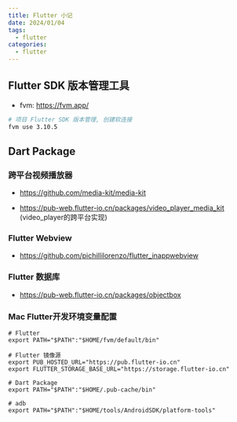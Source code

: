 ```yaml
---
title: Flutter 小记
date: 2024/01/04
tags:
  - flutter
categories:
  - flutter
---
```


## Flutter SDK 版本管理工具

- fvm: https://fvm.app/

```bash
# 项目 Flutter SDK 版本管理, 创建软连接
fvm use 3.10.5
```



## Dart Package

### 跨平台视频播放器

- https://github.com/media-kit/media-kit

- https://pub-web.flutter-io.cn/packages/video_player_media_kit (video_player的跨平台实现)

### Flutter Webview

- https://github.com/pichillilorenzo/flutter_inappwebview

### Flutter 数据库

- https://pub-web.flutter-io.cn/packages/objectbox



### Mac Flutter开发环境变量配置

```shell
# Flutter
export PATH="$PATH":"$HOME/fvm/default/bin"

# Flutter 镜像源
export PUB_HOSTED_URL="https://pub.flutter-io.cn"
export FLUTTER_STORAGE_BASE_URL="https://storage.flutter-io.cn"

# Dart Package
export PATH="$PATH":"$HOME/.pub-cache/bin"

# adb
export PATH="$PATH":"$HOME/tools/AndroidSDK/platform-tools"
```













